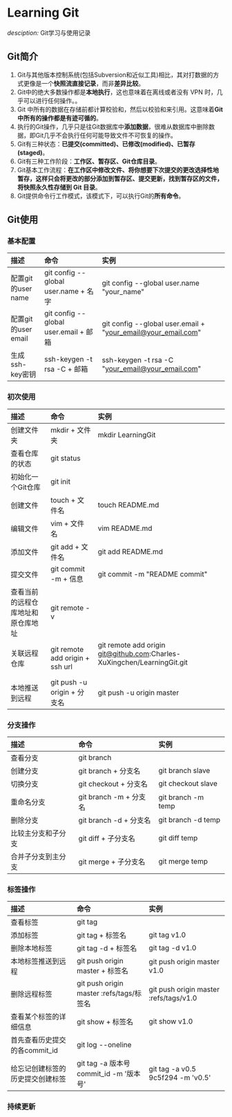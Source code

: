 # Learning Git
*desciption:* Git学习与使用记录

## Git简介

1. Git与其他版本控制系统(包括Subversion和近似工具)相比，其对打数据的方式更像是一个**快照流直接记录**，而非**差异比较**。
2. Git中的绝大多数操作都是**本地执行**，这也意味着在离线或者没有 VPN 时，几乎可以进行任何操作。。
3. Git 中所有的数据在存储前都计算校验和，然后以校验和来引用。这意味着**Git中所有的操作都是有迹可循的**。
4. 执行的Git操作，几乎只是往Git数据库中**添加数据**，很难从数据库中删除数据，即Git几乎不会执行任何可能导致文件不可恢复的操作。
5. Git有三种状态：**已提交(committed)、已修改(modified)、已暂存(staged)**。
6. Git有三种工作阶段：**工作区、暂存区、Git仓库目录**。
7. Git基本工作流程：**在工作区中修改文件、将你想要下次提交的更改选择性地暂存，这样只会将更改的部分添加到暂存区、提交更新，找到暂存区的文件，将快照永久性存储到 Git 目录**。
8. Git提供命令行工作模式，该模式下，可以执行Git的**所有命令**。

## Git使用

### 基本配置

|描述|命令|实例|
|:---|:---|:---|
|配置git的user name|git config --global user.name  + 名字|git config --global user.name "your_name"|
|配置git的user email|git config --global user.email + 邮箱|git config --global user.email + "your_email@your_email.com"|
|生成ssh-key密钥|ssh-keygen -t rsa -C + 邮箱|ssh-keygen -t rsa -C "[your_email@your_email.com](mailto:your_email@your_email.com)"|

### 初次使用

|描述|命令|实例|
|:---|:---|:---|
|创建文件夹|mkdir + 文件夹|mkdir LearningGit|
|查看仓库的状态|git status||
|初始化一个Git仓库|git init||
|创建文件|touch + 文件名|touch README.md|
|编辑文件|vim + 文件名|vim README.md|
|添加文件|git add + 文件名|git add README.md|
|提交文件|git commit -m + 信息|git commit -m "README commit"|
|查看当前的远程仓库地址和原仓库地址|git remote -v||
|关联远程仓库|git remote add origin + ssh url|<div>git remote add origin git@github.com:Charles-XuXingchen/LearningGit.git</div><div><br></div>|
|本地推送到远程|git push -u origin + 分支名|git push -u origin master|

### 分支操作

|描述|命令|实例|
|:---|:---|:---|
|查看分支|git branch||
|创建分支|git branch + 分支名|git branch slave|
|切换分支|git checkout + 分支名|git checkout slave|
|重命名分支|git branch -m + 分支名|git branch -m temp|
|删除分支|git branch -d + 分支名|git branch -d temp|
|比较主分支和子分支|git diff + 子分支名|git diff temp|
|合并子分支到主分支|git merge + 子分支名|git merge temp|

### 标签操作

|描述|命令|实例|
|:---|:---|:---|
|查看标签|git tag ||
|添加标签|git tag + 标签名|git tag v1.0|
|删除本地标签|git tag -d + 标签名|git tag -d v1.0|
|本地标签推送到远程|git push origin master + 标签名|git push origin master v1.0|
|删除远程标签|git push origin master :refs/tags/标签名|git push origin master :refs/tags/v1.0|
|查看某个标签的详细信息|git show + 标签名|git show v1.0|
|首先查看历史提交的各commit_id| git log --oneline||
|给忘记创建标签的历史提交创建标签|git tag -a 版本号 commit_id -m '版本号'|git tag -a v0.5 9c5f294 -m 'v0.5'|

### 持续更新

